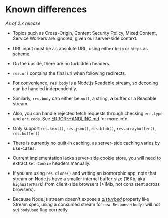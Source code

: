 
Known differences
=================

*As of 2.x release*

- Topics such as Cross-Origin, Content Security Policy, Mixed Content, Service Workers are ignored, given our server-side context.

- URL input must be an absolute URL, using either `http` or `https` as scheme.

- On the upside, there are no forbidden headers.

- `res.url` contains the final url when following redirects.

- For convenience, `res.body` is a Node.js [Readable stream][readable-stream], so decoding can be handled independently.

- Similarly, `req.body` can either be `null`, a string, a buffer or a Readable stream.

- Also, you can handle rejected fetch requests through checking `err.type` and `err.code`. See [ERROR-HANDLING.md][] for more info.

- Only support `res.text()`, `res.json()`, `res.blob()`, `res.arraybuffer()`, `res.buffer()`

- There is currently no built-in caching, as server-side caching varies by use-cases.

- Current implementation lacks server-side cookie store, you will need to extract `Set-Cookie` headers manually.

- If you are using `res.clone()` and writing an isomorphic app, note that stream on Node.js have a smaller internal buffer size (16Kb, aka `highWaterMark`) from client-side browsers (>1Mb, not consistent across browsers).

- Because Node.js stream doesn't expose a [*disturbed*](https://fetch.spec.whatwg.org/#concept-readablestream-disturbed) property like Stream spec, using a consumed stream for `new Response(body)` will not set `bodyUsed` flag correctly.

[readable-stream]: https://nodejs.org/api/stream.html#stream_readable_streams
[ERROR-HANDLING.md]: https://github.com/bitinn/node-fetch/blob/master/docs/ERROR-HANDLING.md
